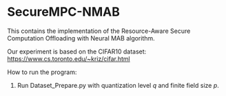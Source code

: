 # SecureMPC-NMAB

This contains the implementation of the Resource-Aware Secure Computation Offloading with Neural MAB algorithm.

Our experiment is based on the CIFAR10 dataset:
https://www.cs.toronto.edu/~kriz/cifar.html

How to run the program:

1. Run Dataset_Prepare.py with quantization level $q$ and finite field size $p$.
